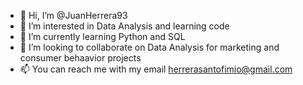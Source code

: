 - 👋 Hi, I’m @JuanHerrera93
- 👀 I’m interested in Data Analysis and learning code
- 🌱 I’m currently learning Python and SQL
- 💞️ I’m looking to collaborate on Data Analysis for marketing and consumer behaavior projects
- 📫 You can reach me with my email herrerasantofimio@gmail.com

<!---
JuanHerrera93/JuanHerrera93 is a ✨ special ✨ repository because its `README.md` (this file) appears on your GitHub profile.
You can click the Preview link to take a look at your changes.
--->
